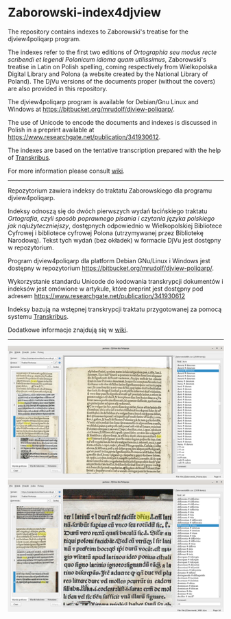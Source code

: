 # Zaborowski-index4djview
The repository contains indexes to Zaborowski's treatise for the
djview4poliqarp program.

The indexes refer to the first two editions of *Ortographia seu modus
  recte scribendi et legendi Polonicum idioma quam utilissimus*,
  Zaborowski's treatise in Latin on Polish spelling, coming
  respectively from Wielkopolska Digital Library and Polona (a website
  created by the National Library of Poland). The DjVu versions of the
  documents proper (without the covers) are also provided in this
  repository.
  
  The djview4poliqarp program is available for Debian/Gnu Linux and
  Windows at https://bitbucket.org/mrudolf/djview-poliqarp/.
  
The use of Unicode to encode the documents and indexes is discussed in
Polish in a preprint available at
https://www.researchgate.net/publication/341930612.
  
  The indexes are based on the tentative transcription prepared with the help of [Transkribus](http://https://transkribus.eu).
  
  For more information please consult [wiki](https://github.com/jsbien/Zaborowski-index4djview/wiki).
  
***  
  
Repozytorium zawiera indeksy do traktatu Zaborowskiego dla programu djview4poliqarp.

Indeksy odnoszą się do dwóch pierwszych wydań łacińskiego traktatu
*Ortografia, czyli sposób poprawnego pisania i czytania języka
polskiego jak najużyteczniejszy*, dostępnych odpowiednio w
Wielkopolskiej Bibliotece Cyfrowej i bibliotece cyfrowej Polona
(utrzymywanej przez Bibliotekę Narodową). Tekst tych wydań (bez
okładek) w formacie DjVu jest dostępny w repozytorium.

Program djview4poliqarp dla platform Debian GNu/Linux i Windows jest
dostępny w repozytorium
https://bitbucket.org/mrudolf/djview-poliqarp/.

Wykorzystanie standardu Unicode do kodowania transkrypcji dokumentów i
indeksów jest omówione w artykule, które preprint jest dostępny pod
adresem https://www.researchgate.net/publication/341930612

Indeksy bazują na wstępnej transkrypcji traktatu przygotowanej
za pomocą systemu [Transkribus](http://https://transkribus.eu).

Dodatkowe informacje znajdują się w [wiki](https://github.com/jsbien/Zaborowski-index4djview/wiki/Wiki---wersja-polskoj%C4%99zyczna).

***

![djvuew4poliqarp: index of abbreviations](screenshots/abbreviation.png?raw=true "Index of abbreviations")
![djvuew4poliqarp: index of abbreviated words](screenshots/abbreviated.png?raw=true "Index of abbreviated words")
